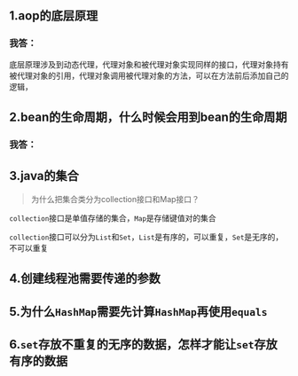 ## 1.aop的底层原理

### 我答：
底层原理涉及到动态代理，代理对象和被代理对象实现同样的接口，代理对象持有被代理对象的引用，代理对象调用被代理对象的方法，可以在方法前后添加自己的逻辑，

## 2.bean的生命周期，什么时候会用到bean的生命周期

### 我答： 

## 3.java的集合
>为什么把集合类分为collection接口和Map接口？

`collection`接口是单值存储的集合，`Map`是存储键值对的集合

`collection`接口可以分为`List`和`Set`，`List`是有序的，可以重复，`Set`是无序的，不可以重复




## 4.创建线程池需要传递的参数

## 5.为什么`HashMap`需要先计算`HashMap`再使用`equals`

## 6.`set`存放不重复的无序的数据，怎样才能让`set`存放有序的数据
